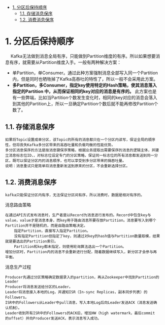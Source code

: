

<!-- TOC -->

- [1. 分区后保持顺序](#1-分区后保持顺序)
    - [1.1. 存储消息保序](#11-存储消息保序)
    - [1.2. 消费消息保序](#12-消费消息保序)

<!-- /TOC -->


# 1. 分区后保持顺序
<!-- 

https://cloud.tencent.com/developer/article/1682566

https://www.cnblogs.com/sddai/p/11340870.html
https://cloud.tencent.com/developer/article/1839597

https://objcoding.com/2020/05/01/mq-sequential-consumption/

https://sa.sogou.com/sgsearch/sgs_tc_news.php?req=nxiYB_RqrtR_RCBzn7Mur64FYacCUx0frbgmBhIDEUQ=&user_type=1

-->

&emsp; Kafka无法做到消息全局有序，只能做到Partition维度的有序。所以如果想要消息有序，就需要从Partition维度入手。一般有两种解决方案：

* 单Partition，单Consumer。通过此种方案强制消息全部写入同一个Partition内，但是同时也牺牲掉了Kafka高吞吐的特性了，所以一般不会采用此方案。  
* **多Partition，多Consumer，指定key使用特定的Hash策略，使其消息落入指定的Partition 中，从而保证相同的key对应的消息是有序的。** 此方案也是有一些弊端，比如当Partition个数发生变化时，相同的key对应的消息会落入到其他的Partition上，所以一旦确定Partition个数后就不能再修改Partition个数了。  




## 1.1. 存储消息保序

    如果将Topic设置成单分区，该Topic的所有的消息都只在一个分区内读写，保证全局的顺序性，但将丧失Kafka多分区带来的高吞吐量和负载均衡的性能优势。
    多分区消息保序的方法是按消息键保序策略，根据业务提取出需要保序的消息的逻辑主体，并建立消息标志位ID，，对标志位设定专门的分区策略，保证同一标志位的所有消息都发送到同一分区，既可以保证分区内的消息顺序，也可以享受到多分区带来的搞吞吐量。
    说明：消息重试只是简单将消息重新发送到原来的分区，不会重新选择分区。

## 1.2. 消费消息保序

    kafka只能保证分区内有序，无法保证分区间有序，所以消费时，数据是相对有序的。

消息路由策略

    在通过API方式发布消息时，生产者是以Record为消息进行发布的。Record中包含key与value，value才是消息本身，而key用于路由消息所要存放Partition。消息要写入到哪个Partition并不是随机的，而是由路由策略决定。
        指定Partition，直接写入指定Partition。
        没有指定Partition但指定了key，则通过对key的hash值与Partition数量取模，结果就是要选出的Partition索引。
        Partition和key都未指定，则使用轮询算法选出一个Partition。
    增加分区时，Partition内的消息不会重新进行分配，随着数据继续写入，新分区才会参与再平衡。

消息生产过程

    Producer先通过分区策略确定数据录入的partition，再从Zookeeper中找到Partition的Leader
    Producer将消息发送给分区的Leader。
    Leader将消息接入本地的Log，并通知ISR（In-sync Replicas，副本同步列表）的Followers。
    ISR中的Followers从Leader中pull消息，写入本地Log后向Leader发送ACK（消息发送确认机制）。
    Leader收到所有ISR中的Followers的ACK后，增加HW（high watermark，最后commit 的offset）并向Producer发送ACK，表示消息写入成功。




